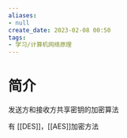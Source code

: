 ```yaml
---
aliases:
- null
create_date: 2023-02-08 00:50
tags:
- 学习/计算机网络原理
---
```

# 简介

发送方和接收方共享密钥的加密算法

有 [[DES]]，[[AES]]加密方法